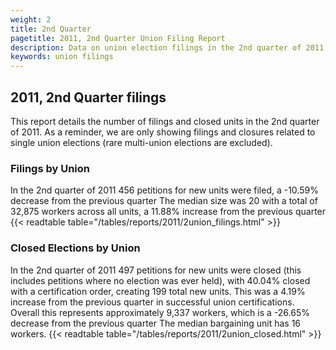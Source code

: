 ```yaml
---
weight: 2
title: 2nd Quarter
pagetitle: 2011, 2nd Quarter Union Filing Report
description: Data on union election filings in the 2nd quarter of 2011
keywords: union filings
---
```


## 2011, 2nd Quarter filings

This report details the number of filings and closed units in the 2nd quarter of 2011. As a reminder, we are only showing filings and closures related to single union elections (rare multi-union elections are excluded).

### Filings by Union
In the 2nd quarter of 2011 456 petitions for new units were filed, a -10.59% decrease from the previous quarter The median size was 20 with a total of 32,875 workers across all units, a 11.88% increase from the previous quarter
{{< readtable table="/tables/reports/2011/2union_filings.html" >}}

### Closed Elections by Union
In the 2nd quarter of 2011 497 petitions for new units were closed (this includes petitions where no election was ever held), with 40.04% closed with a certification order, creating 199 total new units. This was a 4.19% increase from the previous quarter in successful union certifications. Overall this represents approximately 9,337 workers, which is a -26.65% decrease from the previous quarter The median bargaining unit has 16 workers.
{{< readtable table="/tables/reports/2011/2union_closed.html" >}}
